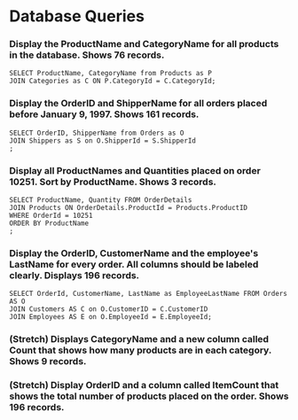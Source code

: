# Database Queries

### Display the ProductName and CategoryName for all products in the database. Shows 76 records.
```
SELECT ProductName, CategoryName from Products as P
JOIN Categories as C ON P.CategoryId = C.CategoryId;
```

### Display the OrderID and ShipperName for all orders placed before January 9, 1997. Shows 161 records.
```
SELECT OrderID, ShipperName from Orders as O
JOIN Shippers as S on O.ShipperId = S.ShipperId
;
```
### Display all ProductNames and Quantities placed on order 10251. Sort by ProductName. Shows 3 records.
```
SELECT ProductName, Quantity FROM OrderDetails
JOIN Products ON OrderDetails.ProductId = Products.ProductID
WHERE OrderId = 10251
ORDER BY ProductName
;
```
### Display the OrderID, CustomerName and the employee's LastName for every order. All columns should be labeled clearly. Displays 196 records.
```
SELECT OrderId, CustomerName, LastName as EmployeeLastName FROM Orders AS O
JOIN Customers AS C on O.CustomerID = C.CustomerID
JOIN Employees AS E on O.EmployeeId = E.EmployeeId;
```

### (Stretch)  Displays CategoryName and a new column called Count that shows how many products are in each category. Shows 9 records.

### (Stretch) Display OrderID and a  column called ItemCount that shows the total number of products placed on the order. Shows 196 records. 